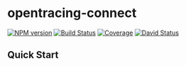 # opentracing-connect

[![NPM version][npm-image]][npm-url]
[![Build Status][travis-image]][travis-url]
[![Coverage][codecov-image]][codecov-url]
[![David Status][david-image]][david-url]


[npm-url]: https://www.npmjs.com/package/opentracing-connect
[npm-image]: https://img.shields.io/npm/v/opentracing-connect.svg?style=flat
[david-url]: https://david-dm.org/Luncher/opentracing-connect
[david-image]: https://david-dm.org/Luncher/opentracing-connect.svg?style=flat
[travis-url]: https://travis-ci.org/Luncher/opentracing-connect
[travis-image]: https://img.shields.io/travis/Luncher/opentracing-connect.svg?style=flat
[codecov-url]: https://codecov.io/gh/Luncher/opentracing-connect
[codecov-image]: https://img.shields.io/codecov/c/github/Luncher/opentracing-connect.svg?style=flat


## Quick Start

